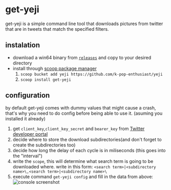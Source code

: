 # get-yeji
get-yeji is a simple command line tool that downloads pictures from twitter that are in tweets that match the specified filters.
## instalation
* download a win64 binary from [`releases`](https://github.com/k-pop-enthusiast/get-yeji/releases) and copy to your desired directory
* install through [scoop package manager](https://github.com/lukesampson/scoop)
  1. `scoop bucket add yeji https://github.com/k-pop-enthusiast/yeji`
  2. `scoop install get-yeji`
## configuration
by default get-yeji comes with dummy values that might cause a crash, that's why you need to do config before being able to use it. (asuming you installed it already)
1. get `client_key`,`client_key_secret` and `bearer_key` from [Twitter developer portal](https://developer.twitter.com/en/portal/dashboard)
2. decide where to store the download subdirectories(and don't forget to create the subdirectories too)
3. decide how long the delay of each cycle is in miliseconds (this goes into the "interval")
4. write the `scope`, this will determine what search term is going to be downloaded where. write in this form: `<search term>|<subdirectory name>\,<search term>|<subdirectory name>\`
5. execute command `get-yeji config` and fill in the data from above:
![console screenshot](https://files.catbox.moe/k0yj71.png)
